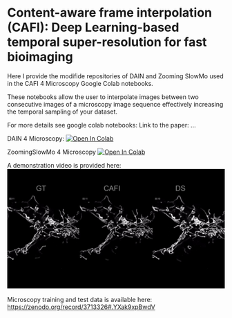 # Content-aware frame interpolation (CAFI): Deep Learning-based temporal super-resolution for fast bioimaging

Here I provide the modifide repositories of DAIN and Zooming SlowMo used in the CAFI 4 Microscopy Google Colab notebooks.

These notebooks allow the user to interpolate images between two consecutive images of a microscopy image sequence effectively increasing the temporal sampling of your dataset.

For more details see google colab notebooks:
Link to the paper: ...

 DAIN 4 Microscopy:
 [![Open In Colab](https://colab.research.google.com/assets/colab-badge.svg)](https://colab.research.google.com/drive/1bL6wgTWrghHK7LH9xb4KGSk5WuOa5nJS?usp=sharing)

 
 ZoomingSlowMo 4 Microscopy
 [![Open In Colab](https://colab.research.google.com/assets/colab-badge.svg)](https://colab.research.google.com/drive/1TZ0K-rq9Nrgu9_XZ0UOK6brxjIM0ISNU?usp=sharing)
 

A demonstration video is provided here:
[![CAFI-Content-Aware Image Interpolation](Youtube_capture.JPG)](https://youtu.be/4eCELi-b23k "CAFI-Content-Aware Image Interpolation")

Microscopy training and test data is available here:
https://zenodo.org/record/3713326#.YXak9xpBwdV

